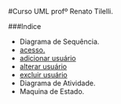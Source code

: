#Curso UML
profº Renato Tilelli.

###Indice
- Diagrama de Sequência.
 - [acesso.](https://github.com/gustavomathias/musicall/blob/master/documentacao_uml/DS_ACESSO.md)
 - [adicionar usuário](https://github.com/gustavomathias/musicall/blob/master/documentacao_uml/DS_HTPASSWD_ADICIONAR.md)
 - [alterar usuário](https://github.com/gustavomathias/musicall/blob/master/documentacao_uml/DS_HTPASSWD_ALTERAR.md)
 - [excluir usuário](https://github.com/gustavomathias/musicall/blob/master/documentacao_uml/DS_HTPASSWD_EXCLUIR.md)
- Diagrama de Atividade.
- Maquina de Estado.
